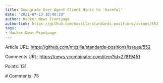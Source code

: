 ```yaml
---
title: Downgrade User Agent Client Hints to 'harmful'
date: "2021-07-13 10:40:39"
author: Hacker News Frontpage
authorlink: https://github.com/mozilla/standards-positions/issues/552
tags:
- Hacker-News-Frontpage
---
```


<p>Article URL: <a href="https://github.com/mozilla/standards-positions/issues/552">https://github.com/mozilla/standards-positions/issues/552</a></p>
<p>Comments URL: <a href="https://news.ycombinator.com/item?id=27819451">https://news.ycombinator.com/item?id=27819451</a></p>
<p>Points: 131</p>
<p># Comments: 75</p>
